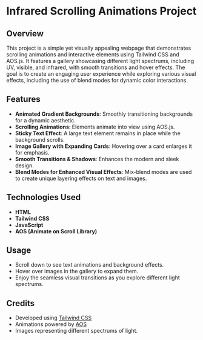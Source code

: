 # Infrared Scrolling Animations Project

## Overview
This project is a simple yet visually appealing webpage that demonstrates scrolling animations and interactive elements using Tailwind CSS and AOS.js. It features a gallery showcasing different light spectrums, including UV, visible, and infrared, with smooth transitions and hover effects. The goal is to create an engaging user experience while exploring various visual effects, including the use of blend modes for dynamic color interactions.

## Features
- **Animated Gradient Backgrounds**: Smoothly transitioning backgrounds for a dynamic aesthetic.
- **Scrolling Animations**: Elements animate into view using AOS.js.
- **Sticky Text Effect**: A large text element remains in place while the background scrolls.
- **Image Gallery with Expanding Cards**: Hovering over a card enlarges it for emphasis.
- **Smooth Transitions & Shadows**: Enhances the modern and sleek design.
- **Blend Modes for Enhanced Visual Effects**: Mix-blend modes are used to create unique layering effects on text and images.

## Technologies Used
- **HTML**
- **Tailwind CSS**
- **JavaScript**
- **AOS (Animate on Scroll Library)**

## Usage
- Scroll down to see text animations and background effects.
- Hover over images in the gallery to expand them.
- Enjoy the seamless visual transitions as you explore different light spectrums.


## Credits
- Developed using [Tailwind CSS](https://tailwindcss.com/)
- Animations powered by [AOS](https://michalsnik.github.io/aos/)
- Images representing different spectrums of light.

